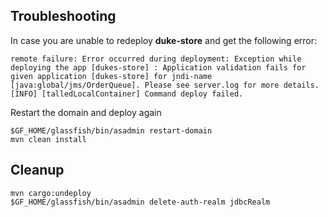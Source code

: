 Troubleshooting
---

In case you are unable to redeploy **duke-store** and get the following error:

```
remote failure: Error occurred during deployment: Exception while deploying the app [dukes-store] : Application validation fails for given application [dukes-store] for jndi-name [java:global/jms/OrderQueue]. Please see server.log for more details.
[INFO] [talledLocalContainer] Command deploy failed.
```

Restart the domain and deploy again

```
$GF_HOME/glassfish/bin/asadmin restart-domain
mvn clean install
```

Cleanup
---

```
mvn cargo:undeploy
$GF_HOME/glassfish/bin/asadmin delete-auth-realm jdbcRealm
```